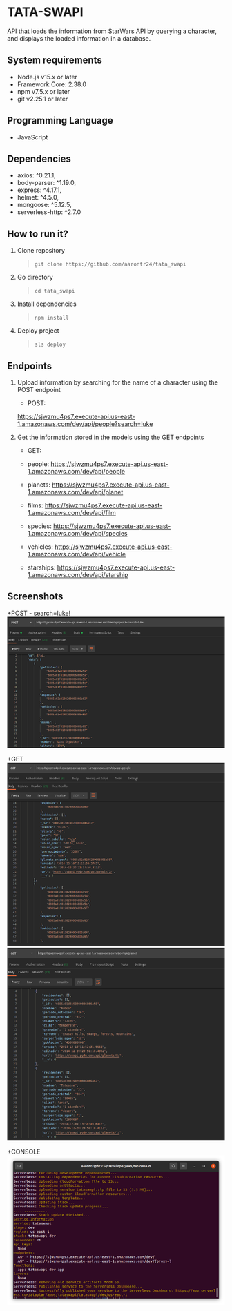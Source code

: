 # TATA-SWAPI
API that loads the information from StarWars API by querying a character, and displays the loaded information in a database.

## System requirements
* Node.js v15.x or later
* Framework Core: 2.38.0
* npm v7.5.x or later
* git v2.25.1 or later

## Programming Language
* JavaScript

## Dependencies
* axios: ^0.21.1,
* body-parser: ^1.19.0,
* express: ^4.17.1,
* helmet: ^4.5.0,
* mongoose: ^5.12.5,
* serverless-http: ^2.7.0

## How to run it?
1. Clone repository
    > `git clone https://github.com/aarontr24/tata_swapi`
2. Go directory
    > `cd tata_swapi`
3. Install dependencies
    > `npm install`
4. Deploy project
    > `sls deploy`

## Endpoints

1. Upload information by searching for the name of a character using the POST endpoint
    * POST:

    https://sjwzmu4ps7.execute-api.us-east-1.amazonaws.com/dev/api/people?search=luke

2. Get the information stored in the models using the GET endpoints
    * GET:

    * people: https://sjwzmu4ps7.execute-api.us-east-1.amazonaws.com/dev/api/people
    * planets: https://sjwzmu4ps7.execute-api.us-east-1.amazonaws.com/dev/api/planet
    * films: https://sjwzmu4ps7.execute-api.us-east-1.amazonaws.com/dev/api/film
    * species: https://sjwzmu4ps7.execute-api.us-east-1.amazonaws.com/dev/api/species
    * vehicles: https://sjwzmu4ps7.execute-api.us-east-1.amazonaws.com/dev/api/vehicle
    * starships: https://sjwzmu4ps7.execute-api.us-east-1.amazonaws.com/dev/api/starship




## Screenshots
+POST - search=luke!
![Alt Text](captures/post.png)

+GET
![Alt Text](captures/get1.png)
![Alt Text](captures/get2.png)

+CONSOLE
![Alt Text](captures/consola.png)

